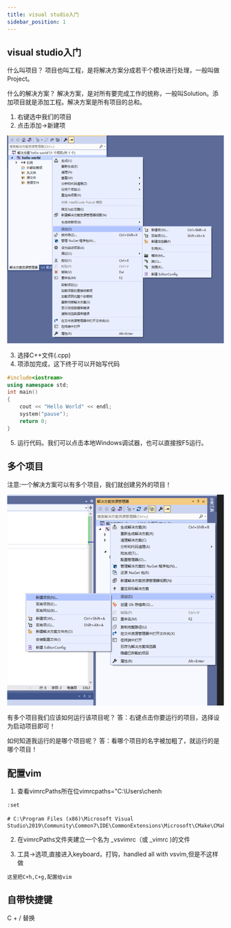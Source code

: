```yaml
---
title: visual studio入门
sidebar_position: 1
---
```


## visual studio入门
什么叫项目？
项目也叫工程，是将解决方案分成若干个模块进行处理，一般叫做Project。

什么的解决方案？
解决方案，是对所有要完成工作的统称，一般叫Solution。添加项目就是添加工程。解决方案是所有项目的总和。

1. 右键选中我们的项目
2. 点击添加→新建项

![](../assets/img-c/1-入门.png)

3. 选择C++文件(.cpp)
4. 项添加完成，这下终于可以开始写代码
```c++
#include<iostream>
using namespace std;
int main()
{
	cout << "Hello World" << endl;
	system("pause");
	return 0;
}
```
5. 运行代码。我们可以点击本地Windows调试器，也可以直接按F5运行。

## 多个项目
注意:一个解决方案可以有多个项目，我们就创建另外的项目！

![](../assets/img-c/1-入门2.png)

有多个项目我们应该如何运行该项目呢？
答：右键点击你要运行的项目，选择设为启动项目即可！

如何知道我运行的是哪个项目呢？
答：看哪个项目的名字被加粗了，就运行的是哪个项目！

## 配置vim
1. 查看vimrcPaths所在位vimrcpaths="C:\Users\chenh
```shell
:set

# C:\Program Files (x86)\Microsoft Visual Studio\2019\Community\Common7\IDE\CommonExtensions\Microsoft\CMake\CMake\share\vim
```
2. 在vimrcPaths文件夹建立一个名为 _vsvimrc（或 _vimrc )的文件

3. 工具->选项,直接进入keyboard，打钩，handled all with vsvim,但是不这样做
```
这里把C+h,C+g,配置给vim
```

## 自带快捷键
C + / 替换
